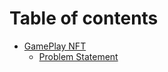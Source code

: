 # Table of contents

* [GamePlay NFT](README.md)
  * [Problem Statement](gameplay-nft/problem-statement.md)
